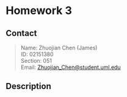 # Homework 3

## Contact

> Name: Zhuojian Chen (James)  
> ID: 02151380  
> Section: 051  
> Email: Zhuojian_Chen@student.uml.edu

## Description

